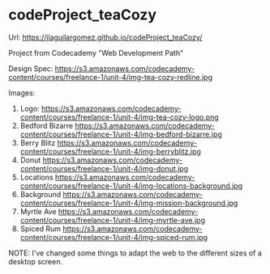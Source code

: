 # codeProject_teaCozy

Url: https://jlaguilargomez.github.io/codeProject_teaCozy/

Project from Codecademy "Web Development Path"

Design Spec: https://s3.amazonaws.com/codecademy-content/courses/freelance-1/unit-4/img-tea-cozy-redline.jpg

Images:

1. Logo: https://s3.amazonaws.com/codecademy-content/courses/freelance-1/unit-4/img-tea-cozy-logo.png
2. Bedford Bizarre https://s3.amazonaws.com/codecademy-content/courses/freelance-1/unit-4/img-bedford-bizarre.jpg
3. Berry Blitz  https://s3.amazonaws.com/codecademy-content/courses/freelance-1/unit-4/img-berryblitz.jpg
4. Donut  https://s3.amazonaws.com/codecademy-content/courses/freelance-1/unit-4/img-donut.jpg
5. Locations https://s3.amazonaws.com/codecademy-content/courses/freelance-1/unit-4/img-locations-background.jpg
6. Background  https://s3.amazonaws.com/codecademy-content/courses/freelance-1/unit-4/img-mission-background.jpg
7. Myrtle Ave  https://s3.amazonaws.com/codecademy-content/courses/freelance-1/unit-4/img-myrtle-ave.jpg
8. Spiced Rum  https://s3.amazonaws.com/codecademy-content/courses/freelance-1/unit-4/img-spiced-rum.jpg

NOTE: I've changed some things to adapt the web to the different sizes of a desktop screen.
